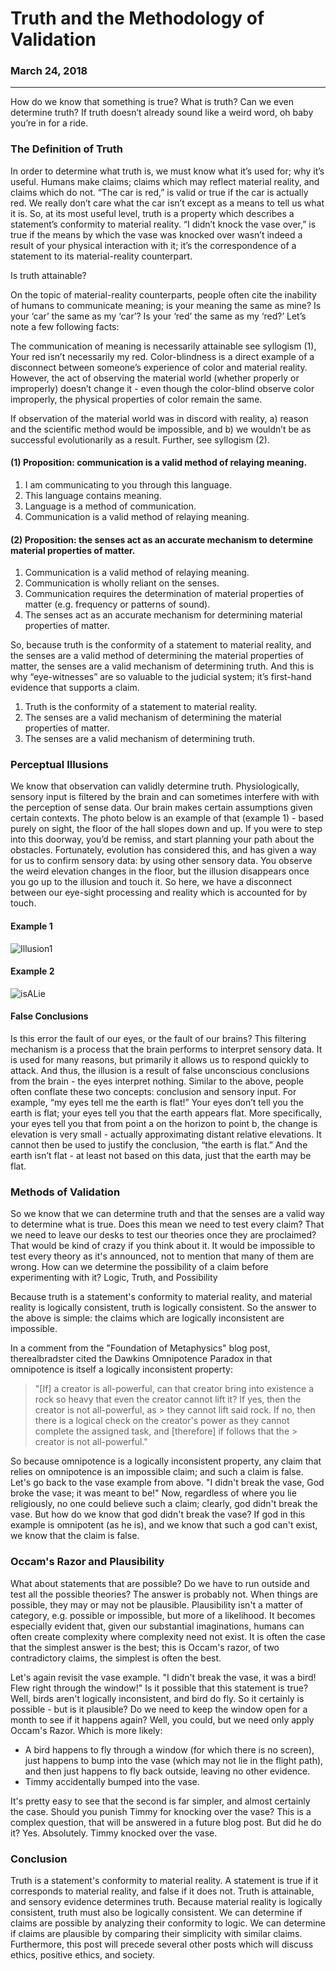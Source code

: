 # Truth and the Methodology of Validation

### March 24, 2018

***

How do we know that something is true? What is truth? Can we even determine truth? If truth doesn’t already sound like a weird word, oh baby you’re in for a ride.

### The Definition of Truth
In order to determine what truth is, we must know what it’s used for; why it’s useful. Humans make claims; claims which may reflect material reality, and claims which do not. “The car is red,” is valid or true if the car is actually red. We really don’t care what the car isn’t except as a means to tell us what it is. So, at its most useful level, truth is a property which describes a statement’s conformity to material reality. “I didn’t knock the vase over,” is true if the means by which the vase was knocked over wasn’t indeed a result of your physical interaction with it; it’s the correspondence of a statement to its material-reality counterpart.

Is truth attainable?

On the topic of material-reality counterparts, people often cite the inability of humans to communicate meaning; is your meaning the same as mine? Is your ‘car’ the same as my ‘car’? Is your ‘red’ the same as my ‘red?’ Let’s note a few following facts:

The communication of meaning is necessarily attainable see syllogism (1),
Your red isn’t necessarily my red. Color-blindness is a direct example of a disconnect between someone’s experience of color and material reality. However, the act of observing the material world (whether properly or improperly) doesn’t change it - even though the color-blind observe color improperly, the physical properties of color remain the same.

If observation of the material world was in discord with reality, a) reason and the scientific method would be impossible, and b) we wouldn’t be as successful evolutionarily as a result. Further, see syllogism (2).

#### (1) Proposition: communication is a valid method of relaying meaning.
1. I am communicating to you through this language.
2. This language contains meaning.
3. Language is a method of communication.
4. Communication is a valid method of relaying meaning.

#### (2) Proposition: the senses act as an accurate mechanism to determine material properties of matter.
1. Communication is a valid method of relaying meaning.
2. Communication is wholly reliant on the senses.
3. Communication requires the determination of material properties of matter (e.g. frequency or patterns of sound).
4. The senses act as an accurate mechanism for determining material properties of matter.

So, because truth is the conformity of a statement to material reality, and the senses are a valid method of determining the material properties of matter, the senses are a valid mechanism of determining truth. And this is why “eye-witnesses” are so valuable to the judicial system; it’s first-hand evidence that supports a claim.

1. Truth is the conformity of a statement to material reality.
2. The senses are a valid mechanism of determining the material properties of matter.
3. The senses are a valid mechanism of determining truth.

### Perceptual Illusions
We know that observation can validly determine truth. Physiologically, sensory input is filtered by the brain and can sometimes interfere with with the perception of sense data. Our brain makes certain assumptions given certain contexts. The photo below is an example of that (example 1) - based purely on sight, the floor of the hall slopes down and up. If you were to step into this doorway, you’d be remiss, and start planning your path about the obstacles. Fortunately, evolution has considered this, and has given a way for us to confirm sensory data: by using other sensory data. You observe the weird elevation changes in the floor, but the illusion disappears once you go up to the illusion and touch it. So here, we have a disconnect between our eye-sight processing and reality which is accounted for by touch.

#### Example 1
![Illusion1](https://jalford.me/blog/assets/floor1.jpg)

#### Example 2
![isALie](https://pbs.twimg.com/media/DKT5yUAWAAEDc4S.jpg)

#### False Conclusions
Is this error the fault of our eyes, or the fault of our brains? This filtering mechanism is a process that the brain performs to interpret sensory data. It is used for many reasons, but primarily it allows us to respond quickly to attack. And thus, the illusion is a result of false unconscious conclusions from the brain - the eyes interpret nothing.
Similar to the above, people often conflate these two concepts: conclusion and sensory input. For example, “my eyes tell me the earth is flat!” Your eyes don’t tell you the earth is flat; your eyes tell you that the earth appears flat. More specifically, your eyes tell you that from point a on the horizon to point b, the change is elevation is very small - actually approximating distant relative elevations. It cannot then be used to justify the conclusion, “the earth is flat.” And the earth isn’t flat - at least not based on this data, just that the earth may be flat.

### Methods of Validation
So we know that we can determine truth and that the senses are a valid way to determine what is true. Does this mean we need to test every claim? That we need to leave our desks to test our theories once they are proclaimed? That would be kind of crazy if you think about it. It would be impossible to test every theory as it's announced, not to mention that many of them are wrong. How can we determine the possibility of a claim before experimenting with it?
Logic, Truth, and Possibility

Because truth is a statement's conformity to material reality, and material reality is logically consistent, truth is logically consistent. So the answer to the above is simple: the claims which are logically inconsistent are impossible.

In a comment from the "Foundation of Metaphysics" blog post, therealbradster cited the Dawkins Omnipotence Paradox in that omnipotence is itself a logically inconsistent property:

> "[If] a creator is all-powerful, can that creator bring into existence a rock so heavy that even the creator cannot lift it? If yes, then the creator is not all-powerful, as > they cannot lift said rock. If no, then there is a logical check on the creator's power as they cannot complete the assigned task, and [therefore] if follows that the > creator is not all-powerful."

So because omnipotence is a logically inconsistent property, any claim that relies on omnipotence is an impossible claim; and such a claim is false. Let's go back to the vase example from above. "I didn't break the vase, God broke the vase; it was meant to be!" Now, regardless of where you lie religiously, no one could believe such a claim; clearly, god didn't break the vase. But how do we know that god didn't break the vase? If god in this example is omnipotent (as he is), and we know that such a god can't exist, we know that the claim is false.

### Occam's Razor and Plausibility
What about statements that are possible? Do we have to run outside and test all the possible theories? The answer is probably not. When things are possible, they may or may not be plausible. Plausibility isn't a matter of category, e.g. possible or impossible, but more of a likelihood. It becomes especially evident that, given our substantial imaginations, humans can often create complexity where complexity need not exist. It is often the case that the simplest answer is the best; this is Occam's razor, of two contradictory claims, the simplest is often the best.

Let's again revisit the vase example. "I didn't break the vase, it was a bird! Flew right through the window!" Is it possible that this statement is true? Well, birds aren't logically inconsistent, and bird do fly. So it certainly is possible - but is it plausible? Do we need to keep the window open for a month to see if it happens again? Well, you could, but we need only apply Occam's Razor. Which is more likely:
* A bird happens to fly through a window (for which there is no screen), just happens to bump into the vase (which may not lie in the flight path), and then just happens to fly back outside, leaving no other evidence.
* Timmy accidentally bumped into the vase.

It's pretty easy to see that the second is far simpler, and almost certainly the case. Should you punish Timmy for knocking over the vase? This is a complex question, that will be answered in a future blog post. But did he do it? Yes. Absolutely. Timmy knocked over the vase.

### Conclusion
Truth is a statement's conformity to material reality. A statement is true if it corresponds to material reality, and false if it does not. Truth is attainable, and sensory evidence determines truth. Because material reality is logically consistent, truth must also be logically consistent. We can determine if claims are possible by analyzing their conformity to logic. We can determine if claims are plausible by comparing their simplicity with similar claims. Furthermore, this post will precede several other posts which will discuss ethics, positive ethics, and society.